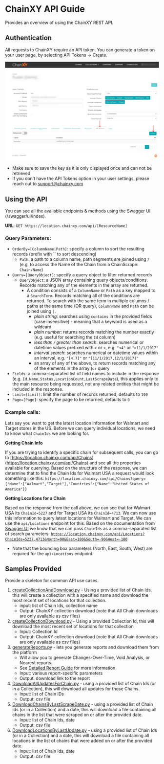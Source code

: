 # ChainXY API Guide

Provides an overview of using the ChainXY REST API.

## Authentication

All requests to ChainXY require an API token. You can generate a token on your user page, by selecting API Tokens → Create. 

![Generate API Key on the User's page](img/API_tokens.png)

- Make sure to save the key as it is only displayed once and can not be retrieved
- If you don’t have the API Tokens option in your user settings, please reach out to support@chainxy.com

## Using the API

You can see all the available endpoints & methods using the [Swagger UI](https://location.chainxy.com/swagger/ui/index) (/swagger/ui/index).

**URL**: `GET https://location.chainxy.com/api/[ResourceName]`

### Query Parameters:

- `OrderBy=[ColumnName|Path]`: specify a column to sort the resulting records (prefix with `` to sort descending)
    - `Path`: a path to a column name, path segments are joined using `/` (e.g. to access the Name of the Chain from a ChainScrape: `Chain/Name`)
- `Query=[QueryObject]`: specify a query object to filter returned records
    - `QueryObject`: a JSON array containing query objects/conditions. Records matching any of the elements in the array are returned.
        - A condition consists of a `ColumnName` or `Path` as a key mapped to a `SearchTerm`. Records matching all of the conditions are returned. To search with the same term in multiple columns / paths at the same time (OR query), `ColumnName` and `Path` can be joined using `|`.
            - *plain string*: searches using `contains` in the provided fields (case insensitive) - meaning that a keyword is used as a wildcard
            - *plain number*: returns records matching the number exactly (e.g. useful for searching the `Id` column)
            - *less than / greater than search*: searches numerical or datetime values prefixed with `>` or `<`, e.g. `"<4"` or `">11/1/2017"`
            - *interval search*: searches numerical or datetime values within an interval, e.g. `"[4,7]"` or `"[11/1/2017,12/1/2017]"`
            - an array of any of the above, to return records matching any of the elements in the array (`or` query
- `Fields`: a comma-separated list of field names to include in the response (e.g. `Id,Name,Status,LocationCount,LastScrapeDate`), this applies only to the main resource being requested, not any related entities that might be included in the response.
- `Limit=[Limit]`: limit the number of records returned, defaults to `100`
- `Page=[Page]`: specify the page to be returned, defaults to `0`

### Example calls:

Lets say you want to get the latest location information for Walmart and Target stores in the US. Before we can query individual locations, we need to know what `ChainIds` we are looking for.

**Getting Chain Info**

If you are trying to identify a specific chain for subsequent calls, you can go to [https://location.chainxy.com/api/Chains](https://location.chainxy.com/api/Chains) and see all the properties available for querying. Based on the structure of the response, we can determine that to find the Chain Ids for Walmart USA a request would look something like this: `https://location.chainxy.com/api/Chains?query={"Name":["Walmart","Target"],"Countries":{"Name":"United States of America"}}`

**Getting Locations for a Chain**

Based on the response from the call above, we can see that for Walmart USA its `ChainId=5227`  and for Target USA its `ChainId=4713`. We can now use this information to query latest locations for Walmart and Target. We can use the `api/Locations` endpoint for this. Based on the documentation from [Swagger UI](https://location.chainxy.com/swagger/ui/index)  we know that we can pass `ChainIds` as a comma-separated list of search parameters: [`https://location.chainxy.com/api/Locations?ChainIds=5227,4713&North=90&East=180&South=-90&West=-180`](https://location.chainxy.com/api/Locations?ChainIds=5227,4713&North=90&East=180&South=-90&West=-180)

- Note that the bounding box parameters (North, East, South, West) are required for the `api/Locations` endpoint.

## Samples Provided

Provide a skeleton for common API use cases.

1. [createCollectionAndDownload.py](python/createCollectionAndDownload.py) - Using a provided list of Chain Ids, this will create a collection with a specified name and download the most recent set of locations for that collection.
    - input: list of Chain Ids, collection name
    - Output: ChainXY collection download (note that All Chain downloads are only available as csv files)
2. [createCollectionDownload.py](python/createCollectionDownload.py) - Using a provided Collection Id, this will download the most recent set of locations for that collection
    - Input: Collection Id
    - Output: ChainXY collection download (note that All Chain downloads are only available as csv files)
3. [generateReports.py](python/generateReports.py) - lets you generate reports and download them from the platform
    - Will allow you to generate Changes-Over-Time, Void Analysis, or Nearest reports.
    - See [Detailed Report Guide](https://chainxy-files.s3.us-west-2.amazonaws.com/docs/ChainXY+Detailed+Report+Guide.2022.pdf) for more information
    - Input: various report-specific parameters
    - Output: download link to the report
4. [DownloadAllUpdatesForChain.py](python/DownloadAllUpdatesForChain.py) - using a provided list of Chain Ids (or in a Collection), this will download all updates for those Chains.
    - Input: list of Chain IDs
    - Output: csv file
5. [DownloadChainsByLastScrapeDate.py](python/DownloadChainsByLastScrapeDate.py) - using a provided list of Chain Ids (or in a Collection) and a date, this will download a file containing all chains in the list that were scraped on or after the provided date.
    - Input: list of Chain Ids, date
    - Output: csv file
6. [DownloadLocationsByLastUpdate.py](python/DownloadLocationsByLastUpdate.py) - using a provided list of Chain Ids (or in a Collection) and a date, this will download a file containing all locations in the list of chains that were added on or after the provided date.
    - Input: list of Chain Ids, date
    - Output: csv file